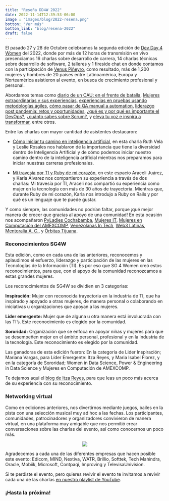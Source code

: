 ```yaml
---
title: "Reseña DD4W 2022"
date: 2022-11-14T12:39:53-06:00
image : "images/blog/2022-resena.png"
botton: "Ver más"
botton_link: "blog/resena-2022"
draft: false
---
```


El pasado 27 y 28 de Octubre celebramos la segunda edición de [Dev Day 4 Women](https://devday4w.com/) del 2022, donde por más de 12 horas de transmisión en vivo presenciamos 16 charlas sobre desarrollo de carrera, 14 charlas técnicas sobre desarrollo de software, 2 talleres y 1 fireside chat en donde contamos con la participación de [Venus Piñeyro](https://devday4w.com/speakers/venus-pineyro/), como resultado, más de 1,200 mujeres y hombres de 20 países entre Latinoamérica, Europa y Norteamérica asistieron al evento, en busca de crecimiento profesional y personal.

Abordamos temas como [diario de un CAU: en el frente de batalla](https://devday4w.com/sessions/octubre-2022/diario-de-un-cau/), [Mujeres extraordinarias y sus experiencias](https://devday4w.com/sessions/octubre-2022/mujeres-extraordinarias-y-sus-experiencias/), [experiencias en pruebas usando metodologías ágiles](https://devday4w.com/sessions/octubre-2022/agilismo-y-las-pruebas/), [cómo pasar de QA manual a automation](https://devday4w.com/sessions/octubre-2022/como-pase-de-qa-manual-a-automation/), [liderazgo post pandemia: retos y oportunidades](https://devday4w.com/sessions/octubre-2022/liderazgo-post-pandemia/), [¿qué es y por qué es importante el DevOps?](https://devday4w.com/sessions/octubre-2022/que-es-y-por-que-es-importante-el-devops/), [¿cuánto sabes sobre Scrum?](https://devday4w.com/sessions/octubre-2022/cuanto-sabes-sobre-scrum/), y [eleva tu voz e inspira a transformar](https://devday4w.com/sessions/octubre-2022/eleva-tu-voz-e-inspira-a-transformar/), entre otros.

Entre las charlas con mayor cantidad de asistentes destacaron:

 * [Cómo iniciar tu camino en inteligencia artificial](https://devday4w.com/sessions/octubre-2022/como-iniciar-tu-camino-en-inteligencia-artificial/), en esta charla Ruth Vela y Leslie Rosales nos hablaron de la importancia que tiene la diversidad dentro de Inteligencia Artificial y de cómo podemos iniciar nuestro camino dentro de la inteligencia artificial mientras nos preparamos para iniciar nuestras carreras profesionales.

 * [Mi travesía por TI y Ruby de mi corazón](https://devday4w.com/sessions/octubre-2022/mi-travesia-por-ti-y-ruby-de-mi-corazon/), en este espacio Araceli Juárez, y Karla Álvarez nos compartieron su experiencia a través de dos charlas: Mi travesía por TI, Araceli nos compartió su experiencia como mujer en la tecnología con más de 30 años de trayectoria. Mientras que, durante Ruby de mi corazón, Karla nos introdujo a Ruby on Rails y por qué es un lenguaje que te puede gustar.

Y como siempre, las comunidades no podrían faltar, porque ¡qué mejor manera de crecer que gracias al apoyo de una comunidad! En esta ocasión nos acompañaron [PyLadies Cochabamba](https://cbba.pyladies.com/), [Mujeres IT](https://mujeresit.com/), [Mujeres en Computación del AMEXCOMP](https://sites.google.com/view/amexcompmujeres), [Venezolanas In Tech](https://venezolanasintech.org/), [Web3 Latinas](http://blockde.me/Web3Latinas), [Mentoralia A. C.](https://www.linkedin.com/company/teensinaibo), y [Órbitas Tijuana](https://orbitastj.com/).

### Reconocimientos SG4W

Esta edición, como en cada una de las anteriores, reconocemos y aplaudimos el esfuerzo, liderazgo y participación de las mujeres en las Tecnologías de la Información (TI). Es por eso que SG 4 Women creó estos reconocimientos, para que, con el apoyo de la comunidad reconozcamos a estas grandes mujeres.

Los reconocimientos de SG4W se dividien en 3 categorias:

**Inspiración:** Mujer con reconocida trayectoria en la industria de TI, que ha inspirado y apoyado a otras mujeres, de manera personal o colaborando en iniciativas u organizaciones que apoyan a las mujeres.

**Líder emergente:** Mujer que de alguna u otra manera está involucrada con las TI’s. Este reconocimiento es elegido por la comunidad.

**Sororidad:** Organización que se enfoca en apoyar niñas y mujeres para que se desempeñen mejor en el ámbito personal, profesional y en la industria de la tecnología. Este reconocimiento es elegido por la comunidad.

Las ganadoras de esta edición fueron:
En la categoría de Lider Inspiración;	Mariana Vargas, para Líder Emergente: Itza Reyes, y Maria Isabel Florez, y en la categoría de Sororidad;	Women in Data Science, Power & Engineering in Data Science y Mujeres en Computación de AMEXCOMP.

Te dejamos aqui el [blog de Itza Reyes](https://itzareyesmx.medium.com/obtuve-el-reconocimiento-l%C3%ADder-emergente-de-sg4w-d2fb97addcfd), para que leas un poco más acerca de su experiencia con su reconocimiento.

### Networking virtual
Como en ediciones anteriores, nos divertirnos mediante juegos, bailes en la pista con una selección musical muy ad hoc a las fechas. Los participantes, comunidades, patrocinadores y organizadores convivieron de manera virtual, en una plataforma muy amigable que nos permitió crear conversaciones sobre las charlas del evento, así como conocernos un poco más.
<center>
<img src="/images/blog/reconocimientos.gif">
</center>


Agradecemos a cada una de las diferentes empresas que hacen posible este evento:
Edicom, MIND, Nextiva, WATR, Brillio, Softtek, Tech Mahindra, Oracle, Mobiik, Microsoft, Contpaqi, Improving y TelevisaUnivision.

Si te perdiste el evento, pero quieres revivir el evento te invitamos a revivir cada una de las charlas [en nuestro playlist de YouTube](https://youtube.com/playlist?list=PLnLzwYW6HOC5kElEFaj4RsAlMS4yl1sRK).

### ¡Hasta la próxima!
